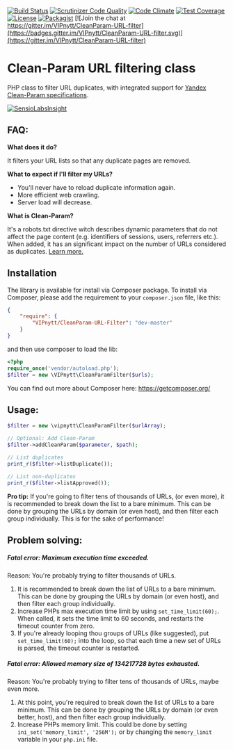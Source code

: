 [![Build Status](https://travis-ci.org/VIPnytt/CleanParam-URL-filter.svg?branch=master)](https://travis-ci.org/VIPnytt/CleanParam-URL-filter)
[![Scrutinizer Code Quality](https://scrutinizer-ci.com/g/VIPnytt/CleanParam-URL-filter/badges/quality-score.png?b=master)](https://scrutinizer-ci.com/g/VIPnytt/CleanParam-URL-filter/?branch=master)
[![Code Climate](https://codeclimate.com/github/VIPnytt/CleanParam-URL-filter/badges/gpa.svg)](https://codeclimate.com/github/VIPnytt/CleanParam-URL-filter)
[![Test Coverage](https://codeclimate.com/github/VIPnytt/CleanParam-URL-filter/badges/coverage.svg)](https://codeclimate.com/github/VIPnytt/CleanParam-URL-filter/coverage)
[![License](https://poser.pugx.org/VIPnytt/CleanParam-URL-filter/license)](https://github.com/VIPnytt/CleanParam-URL-filter/blob/master/LICENSE)
[![Packagist](https://img.shields.io/packagist/v/vipnytt/cleanparam-url-filter.svg)](https://packagist.org/packages/vipnytt/cleanparam-url-filter)
[![Join the chat at https://gitter.im/VIPnytt/CleanParam-URL-filter](https://badges.gitter.im/VIPnytt/CleanParam-URL-filter.svg)](https://gitter.im/VIPnytt/CleanParam-URL-filter)

# Clean-Param URL filtering class
PHP class to filter URL duplicates, with integrated support for [Yandex Clean-Param specifications](https://yandex.com/support/webmaster/controlling-robot/robots-txt.xml#clean-param).

[![SensioLabsInsight](https://insight.sensiolabs.com/projects/93f8037e-d3b3-4cb5-8d4a-5d41fa736355/big.png)](https://insight.sensiolabs.com/projects/93f8037e-d3b3-4cb5-8d4a-5d41fa736355)

## FAQ:
**What does it do?**

It filters your URL lists so that any duplicate pages are removed.

**What to expect if I'll filter my URLs?**

- You'll never have to reload duplicate information again.
- More efficient web crawling.
- Server load will decrease.

**What is Clean-Param?**

It's a robots.txt directive witch describes dynamic parameters that do not affect the page content (e.g. identifiers of sessions, users, referrers etc.). When added, it has an significant impact on the number of URLs considered as duplicates. [Learn more.](https://yandex.com/support/webmaster/controlling-robot/robots-txt.xml#clean-param)

## Installation
The library is available for install via Composer package. To install via Composer, please add the requirement to your ````composer.json```` file, like this:

```json
{
	"require": {
		"VIPnytt/CleanParam-URL-Filter": "dev-master"
	}
}
```

and then use composer to load the lib:

```php
<?php
require_once('vendor/autoload.php');
$filter = new \VIPnytt\CleanParamFilter($urls);
```

You can find out more about Composer here: https://getcomposer.org/


## Usage:
````php
$filter = new \vipnytt\CleanParamFilter($urlArray);

// Optional: Add Clean-Param
$filter->addCleanParam($parameter, $path);

// List duplicates
print_r($filter->listDuplicate());

// List non-duplicates
print_r($filter->listApproved());
````
**Pro tip:** If you're going to filter tens of thousands of URLs, (or even more), it is recommended to break down the list to a bare minimum. This can be done by grouping the URLs by domain (or even host), and then filter each group individually. This is for the sake of performance!

## Problem solving:
##### Fatal error:  Maximum execution time exceeded.

Reason: You're probably trying to filter thousands of URLs.

1. It is recommended to break down the list of URLs to a bare minimum. This can be done by grouping the URLs by domain (or even host), and then filter each group individually.
2. Increase PHPs max execution time limit by using ````set_time_limit(60);````. When called, it sets the time limit to 60 seconds, and restarts the timeout counter from zero.
3. If you're already looping thou groups of URLs (like suggested), put ````set_time_limit(60);```` into the loop, so that each time a new set of URLs is parsed, the timeout counter is restarted.

##### Fatal error:  Allowed memory size of 134217728 bytes exhausted.

Reason: You're probably trying to filter tens of thousands of URLs, maybe even more.

1. At this point, you're required to break down the list of URLs to a bare minimum. This can be done by grouping the URLs by domain (or even better, host), and then filter each group individually.
2. Increase PHPs memory limit. This could be done by setting ````ini_set('memory_limit', '256M');```` or by changing the ````memory_limit```` variable in your ````php.ini```` file.
